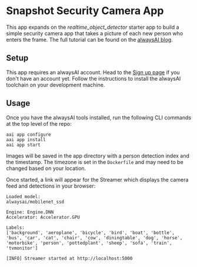# Snapshot Security Camera App

This app expands on the *realtime_object_detector* starter app to build a
simple security camera app that takes a picture of each new person who enters
the frame. The full tutorial can be found on the
[alwaysAI blog](https://alwaysai.co/blog/detect-people-using-alwaysai).

## Setup

This app requires an alwaysAI account. Head to the
[Sign up page](https://www.alwaysai.co/dashboard) if you don't have an account
yet. Follow the instructions to install the alwaysAI toolchain on your
development machine.

## Usage
Once you have the alwaysAI tools installed, run the following CLI commands at
the top level of the repo:

```
aai app configure
aai app install
aai app start
```

Images will be saved in the app directory with a person detection index and the
timestamp. The timezone is set in the `Dockerfile` and may need to be changed
based on your location.

Once started, a link will appear for the Streamer which displays the camera
feed and detections in your browser:

```
Loaded model:
alwaysai/mobilenet_ssd

Engine: Engine.DNN
Accelerator: Accelerator.GPU

Labels:
['background', 'aeroplane', 'bicycle', 'bird', 'boat', 'bottle', 'bus', 'car', 'cat', 'chair', 'cow', 'diningtable', 'dog', 'horse', 'motorbike', 'person', 'pottedplant', 'sheep', 'sofa', 'train', 'tvmonitor']

[INFO] Streamer started at http://localhost:5000
```
